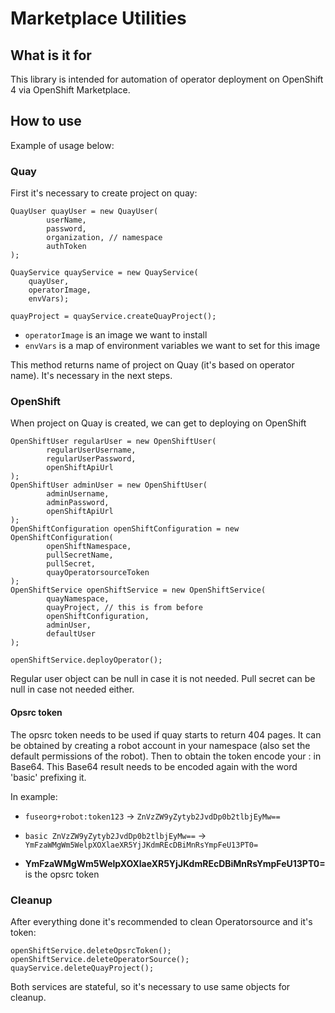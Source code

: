 Marketplace Utilities
=====================

## What is it for

This library is intended for automation of operator deployment
on OpenShift 4 via OpenShift Marketplace.

## How to use

Example of usage below:

### Quay

First it's necessary to create project on quay:
```
QuayUser quayUser = new QuayUser(
        userName,
        password,
        organization, // namespace
        authToken
);

QuayService quayService = new QuayService(
    quayUser,
    operatorImage,
    envVars);

quayProject = quayService.createQuayProject();
```

* `operatorImage` is an image we want to install
* `envVars` is a map of environment variables we want to set
  for this image

This method returns name of project on Quay (it's based on operator name).
It's necessary in the next steps.

### OpenShift

When project on Quay is created, we can get to deploying on OpenShift
```
OpenShiftUser regularUser = new OpenShiftUser(
        regularUserUsername,
        regularUserPassword,
        openShiftApiUrl
);
OpenShiftUser adminUser = new OpenShiftUser(
        adminUsername,
        adminPassword,
        openShiftApiUrl
);
OpenShiftConfiguration openShiftConfiguration = new OpenShiftConfiguration(
        openShiftNamespace,
        pullSecretName,
        pullSecret,
        quayOperatorsourceToken
);
OpenShiftService openShiftService = new OpenShiftService(
        quayNamespace,
        quayProject, // this is from before
        openShiftConfiguration,
        adminUser,
        defaultUser
);

openShiftService.deployOperator();
```

Regular user object can be null in case it is not needed. Pull secret can be null in case not needed either.

#### Opsrc token

The opsrc token needs to be used if quay starts to return 404 pages. It can be obtained by creating a robot account 
in your namespace (also set the default permissions of the robot). Then to obtain the token encode your <robot-name>:<robot-token>
in Base64. This Base64 result needs to be encoded again with the word 'basic' prefixing it. 

In example: 

* `fuseorg+robot:token123` -> `ZnVzZW9yZytyb2JvdDp0b2tlbjEyMw==` 

* `basic ZnVzZW9yZytyb2JvdDp0b2tlbjEyMw==` -> `YmFzaWMgWm5WelpXOXlaeXR5YjJKdmREcDBiMnRsYmpFeU13PT0=`

* **YmFzaWMgWm5WelpXOXlaeXR5YjJKdmREcDBiMnRsYmpFeU13PT0=** is the opsrc token

### Cleanup

After everything done it's recommended to clean Operatorsource and it's token:

```
openShiftService.deleteOpsrcToken();
openShiftService.deleteOperatorSource();
quayService.deleteQuayProject();
```

Both services are stateful, so it's necessary to use same objects for cleanup.


